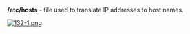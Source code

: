 


  
**/etc/hosts** - file used to translate IP addresses to host names.  
  
[![132-1.png](132-1.png)](image.png)